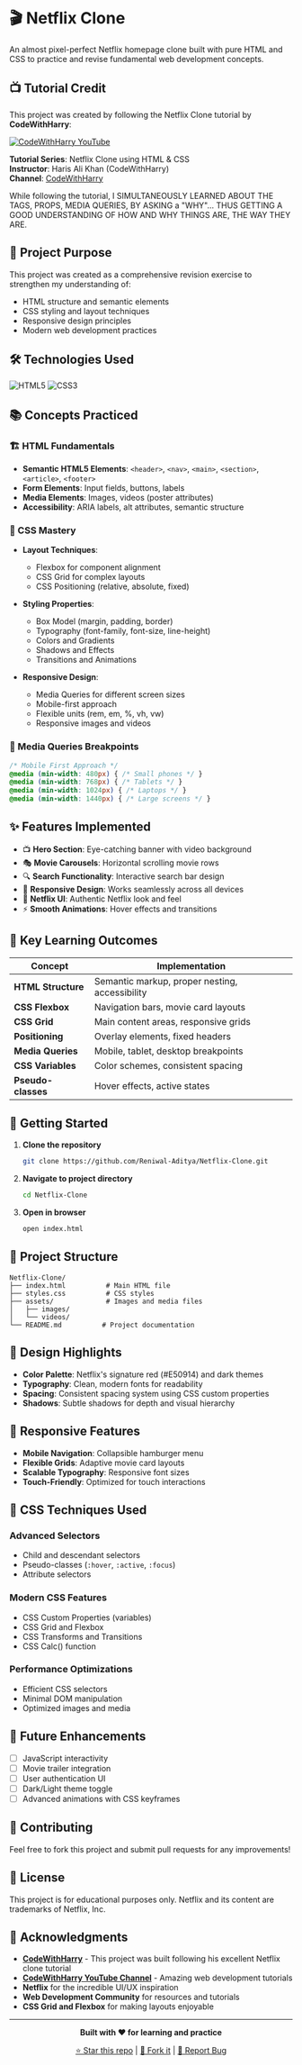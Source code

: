 # 🎬 Netflix Clone

An almost pixel-perfect Netflix homepage clone built with pure HTML and CSS to practice and revise fundamental web development concepts.

## 📺 Tutorial Credit

This project was created by following the Netflix Clone tutorial by **CodeWithHarry**:

[![CodeWithHarry YouTube](https://img.shields.io/badge/YouTube-CodeWithHarry-red?style=for-the-badge&logo=youtube&logoColor=white)](https://www.youtube.com/c/CodeWithHarry)

**Tutorial Series**: Netflix Clone using HTML & CSS  
**Instructor**: Haris Ali Khan (CodeWithHarry)  
**Channel**: [CodeWithHarry](https://www.youtube.com/c/CodeWithHarry)

While following the tutorial, I SIMULTANEOUSLY LEARNED ABOUT THE TAGS, PROPS, MEDIA QUERIES, BY ASKING a "WHY"... THUS GETTING A GOOD UNDERSTANDING OF HOW AND WHY THINGS ARE, THE WAY THEY ARE.

## 🎯 Project Purpose

This project was created as a comprehensive revision exercise to strengthen my understanding of:
- HTML structure and semantic elements
- CSS styling and layout techniques
- Responsive design principles
- Modern web development practices

## 🛠️ Technologies Used

![HTML5](https://img.shields.io/badge/html5-%23E34F26.svg?style=for-the-badge&logo=html5&logoColor=white)
![CSS3](https://img.shields.io/badge/css3-%231572B6.svg?style=for-the-badge&logo=css3&logoColor=white)

## 📚 Concepts Practiced

### 🏗️ HTML Fundamentals
- **Semantic HTML5 Elements**: `<header>`, `<nav>`, `<main>`, `<section>`, `<article>`, `<footer>`
- **Form Elements**: Input fields, buttons, labels
- **Media Elements**: Images, videos (poster attributes)
- **Accessibility**: ARIA labels, alt attributes, semantic structure

### 🎨 CSS Mastery
- **Layout Techniques**:
  - Flexbox for component alignment
  - CSS Grid for complex layouts
  - CSS Positioning (relative, absolute, fixed)
  
- **Styling Properties**:
  - Box Model (margin, padding, border)
  - Typography (font-family, font-size, line-height)
  - Colors and Gradients
  - Shadows and Effects
  - Transitions and Animations

- **Responsive Design**:
  - Media Queries for different screen sizes
  - Mobile-first approach
  - Flexible units (rem, em, %, vh, vw)
  - Responsive images and videos

### 📱 Media Queries Breakpoints
```css
/* Mobile First Approach */
@media (min-width: 480px) { /* Small phones */ }
@media (min-width: 768px) { /* Tablets */ }
@media (min-width: 1024px) { /* Laptops */ }
@media (min-width: 1440px) { /* Large screens */ }
```

## ✨ Features Implemented

- 📺 **Hero Section**: Eye-catching banner with video background
- 🎭 **Movie Carousels**: Horizontal scrolling movie rows
- 🔍 **Search Functionality**: Interactive search bar design
- 📱 **Responsive Design**: Works seamlessly across all devices
- 🎨 **Netflix UI**: Authentic Netflix look and feel
- ⚡ **Smooth Animations**: Hover effects and transitions

## 🎯 Key Learning Outcomes

| Concept | Implementation |
|---------|---------------|
| **HTML Structure** | Semantic markup, proper nesting, accessibility |
| **CSS Flexbox** | Navigation bars, movie card layouts |
| **CSS Grid** | Main content areas, responsive grids |
| **Positioning** | Overlay elements, fixed headers |
| **Media Queries** | Mobile, tablet, desktop breakpoints |
| **CSS Variables** | Color schemes, consistent spacing |
| **Pseudo-classes** | Hover effects, active states |

## 🚀 Getting Started

1. **Clone the repository**
   ```bash
   git clone https://github.com/Reniwal-Aditya/Netflix-Clone.git
   ```

2. **Navigate to project directory**
   ```bash
   cd Netflix-Clone
   ```

3. **Open in browser**
   ```bash
   open index.html
   ```

## 📁 Project Structure

```
Netflix-Clone/
├── index.html          # Main HTML file
├── styles.css          # CSS styles
├── assets/             # Images and media files
│   ├── images/
│   └── videos/
└── README.md          # Project documentation
```

## 🎨 Design Highlights

- **Color Palette**: Netflix's signature red (#E50914) and dark themes
- **Typography**: Clean, modern fonts for readability
- **Spacing**: Consistent spacing system using CSS custom properties
- **Shadows**: Subtle shadows for depth and visual hierarchy

## 📱 Responsive Features

- **Mobile Navigation**: Collapsible hamburger menu
- **Flexible Grids**: Adaptive movie card layouts
- **Scalable Typography**: Responsive font sizes
- **Touch-Friendly**: Optimized for touch interactions

## 🔧 CSS Techniques Used

### Advanced Selectors
- Child and descendant selectors
- Pseudo-classes (`:hover`, `:active`, `:focus`)
- Attribute selectors

### Modern CSS Features
- CSS Custom Properties (variables)
- CSS Grid and Flexbox
- CSS Transforms and Transitions
- CSS Calc() function

### Performance Optimizations
- Efficient CSS selectors
- Minimal DOM manipulation
- Optimized images and media

## 🎯 Future Enhancements

- [ ] JavaScript interactivity
- [ ] Movie trailer integration
- [ ] User authentication UI
- [ ] Dark/Light theme toggle
- [ ] Advanced animations with CSS keyframes

## 🤝 Contributing

Feel free to fork this project and submit pull requests for any improvements!

## 📄 License

This project is for educational purposes only. Netflix and its content are trademarks of Netflix, Inc.

## 🙏 Acknowledgments

- **[CodeWithHarry](https://github.com/CodeWithHarry)** - This project was built following his excellent Netflix clone tutorial
- **[CodeWithHarry YouTube Channel](https://www.youtube.com/c/CodeWithHarry)** - Amazing web development tutorials
- **Netflix** for the incredible UI/UX inspiration
- **Web Development Community** for resources and tutorials
- **CSS Grid and Flexbox** for making layouts enjoyable

---

<div align="center">

**Built with ❤️ for learning and practice**

[⭐ Star this repo](https://github.com/Reniwal-Aditya/Netflix-Clone) | [🍴 Fork it](https://github.com/Reniwal-Aditya/Netflix-Clone/fork) | [🐛 Report Bug](https://github.com/Reniwal-Aditya/Netflix-Clone/issues)

</div>

